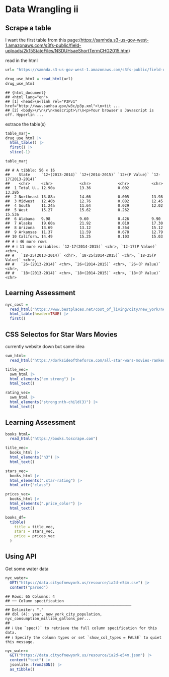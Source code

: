 Data Wrangling ii
================

## Scrape a table

I want the first table from this
page:(<https://samhda.s3-us-gov-west-1.amazonaws.com/s3fs-public/field-uploads/2k15StateFiles/NSDUHsaeShortTermCHG2015.htm>)

read in the html

``` r
url= "https://samhda.s3-us-gov-west-1.amazonaws.com/s3fs-public/field-uploads/2k15StateFiles/NSDUHsaeShortTermCHG2015.htm"

drug_use_html = read_html(url)
drug_use_html
```

    ## {html_document}
    ## <html lang="en">
    ## [1] <head>\n<link rel="P3Pv1" href="http://www.samhsa.gov/w3c/p3p.xml">\n<tit ...
    ## [2] <body>\r\n\r\n<noscript>\r\n<p>Your browser's Javascript is off. Hyperlin ...

extrace the table(s)

``` r
table_marj=
drug_use_html |> 
  html_table() |> 
  first() |> 
  slice(-1)

table_marj
```

    ## # A tibble: 56 × 16
    ##    State     `12+(2013-2014)` `12+(2014-2015)` `12+(P Value)` `12-17(2013-2014)`
    ##    <chr>     <chr>            <chr>            <chr>          <chr>             
    ##  1 Total U.… 12.90a           13.36            0.002          13.28b            
    ##  2 Northeast 13.88a           14.66            0.005          13.98             
    ##  3 Midwest   12.40b           12.76            0.082          12.45             
    ##  4 South     11.24a           11.64            0.029          12.02             
    ##  5 West      15.27            15.62            0.262          15.53a            
    ##  6 Alabama   9.98             9.60             0.426          9.90              
    ##  7 Alaska    19.60a           21.92            0.010          17.30             
    ##  8 Arizona   13.69            13.12            0.364          15.12             
    ##  9 Arkansas  11.37            11.59            0.678          12.79             
    ## 10 Californ… 14.49            15.25            0.103          15.03             
    ## # ℹ 46 more rows
    ## # ℹ 11 more variables: `12-17(2014-2015)` <chr>, `12-17(P Value)` <chr>,
    ## #   `18-25(2013-2014)` <chr>, `18-25(2014-2015)` <chr>, `18-25(P Value)` <chr>,
    ## #   `26+(2013-2014)` <chr>, `26+(2014-2015)` <chr>, `26+(P Value)` <chr>,
    ## #   `18+(2013-2014)` <chr>, `18+(2014-2015)` <chr>, `18+(P Value)` <chr>

## Learning Assessment

``` r
nyc_cost = 
  read_html("https://www.bestplaces.net/cost_of_living/city/new_york/new_york") |> 
  html_table(header=TRUE) |> 
  first()
```

## CSS Selectos for Star Wars Movies

currently website down but same idea

``` r
swm_html=
  read_html("https://dorksideoftheforce.com/all-star-wars-movies-ranked-by-rotten-tomatoes-score")

title_vec=
  swm_html |> 
  html_elements("em strong") |> 
  html_text()

rating_vec=
  swm_html |> 
  html_elements("strong:nth-child(3)") |> 
  html_text()
```

## Learning Assessment

``` r
books_html=
  read_html("https://books.toscrape.com")

title_vec=
  books_html |> 
  html_elements("h3") |> 
  html_text()

stars_vec=
  books_html |> 
  html_elements(".star-rating") |> 
  html_attr("class")

prices_vec=
  books_html |> 
  html_elements(".price_color") |> 
  html_text()

books_df=
  tibble(
    title = title_vec,
    stars = stars_vec,
    price = prices_vec
  )
```

## Using API

Get some water data

``` r
nyc_water=
  GET("https://data.cityofnewyork.us/resource/ia2d-e54m.csv") |> 
  content("parsed")
```

    ## Rows: 65 Columns: 4
    ## ── Column specification ────────────────────────────────────────────────────────
    ## Delimiter: ","
    ## dbl (4): year, new_york_city_population, nyc_consumption_million_gallons_per...
    ## 
    ## ℹ Use `spec()` to retrieve the full column specification for this data.
    ## ℹ Specify the column types or set `show_col_types = FALSE` to quiet this message.

``` r
nyc_water=
  GET("https://data.cityofnewyork.us/resource/ia2d-e54m.json") |> 
  content("text") |> 
  jsonlite::fromJSON() |> 
  as_tibble()
```
